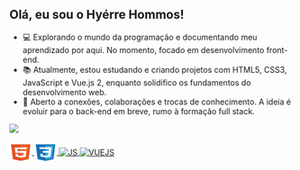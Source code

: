 ## Olá, eu sou o Hyérre Hommos!

- 💻 Explorando o mundo da programação e documentando meu aprendizado por aqui. No momento, focado em desenvolvimento front-end.
- 📚 Atualmente, estou estudando e criando projetos com HTML5, CSS3, JavaScript e Vue.js 2, enquanto solidifico os fundamentos do desenvolvimento web.
- 🚀 Aberto a conexões, colaborações e trocas de conhecimento. A ideia é evoluir para o back-end em breve, rumo à formação full stack.


<div>
  <a href="https://beacons.ai/hyerremhommos">
  <img height="180em" src="https://github-readme-stats.vercel.app/api/top-langs/?username=hyerremhommos&layout=compact&langs_count=16&theme=dark"/>
</div>

<div style="display: inline_block"><br>
  <img align="center" alt="HTML" height="30" width="40" src="https://raw.githubusercontent.com/devicons/devicon/master/icons/html5/html5-original.svg">
  <img align="center" alt="CSS" height="30" width="40" src="https://raw.githubusercontent.com/devicons/devicon/master/icons/css3/css3-original.svg">
  <img align="center" alt="JS" height="30" width="40" src="https://cdn.jsdelivr.net/gh/devicons/devicon/icons/javascript/javascript-original.svg" />
  <img align="center" alt="VUEJS" height="30" width="40" src="https://cdn.jsdelivr.net/gh/devicons/devicon/icons/vuejs/vuejs-original.svg" />
</div>

##

<!--
<div> 
  <a href = "mailto:hyerrehommos@gmail.com"><img src="https://img.shields.io/badge/-Gmail-%23333?style=for-the-badge&logo=gmail&logoColor=white" target="_blank"></a>
  <a href="#" target="_blank"><img src="https://img.shields.io/badge/-LinkedIn-%230077B5?style=for-the-badge&logo=linkedin&logoColor=white" target="_blank"></a>
</div>
-->
